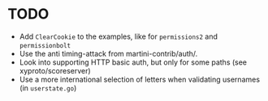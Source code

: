 TODO
====

* Add `ClearCookie` to the examples, like for `permissions2` and `permissionbolt`
* Use the anti timing-attack from martini-contrib/auth/.
* Look into supporting HTTP basic auth, but only for some paths (see xyproto/scoreserver)
* Use a more international selection of letters when validating usernames (in `userstate.go`)
